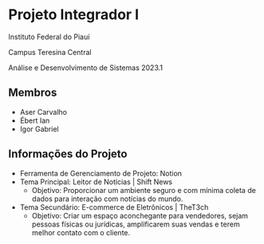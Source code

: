 # Projeto Integrador I
Instituto Federal do Piauí

Campus Teresina Central

Análise e Desenvolvimento de Sistemas 2023.1

## Membros

- Aser Carvalho
- Ébert Ian
- Igor Gabriel

## Informações do Projeto

- Ferramenta de Gerenciamento de Projeto: Notion
- Tema Principal: Leitor de Notícias | Shift News
  - Objetivo: Proporcionar um ambiente seguro e com mínima coleta de dados para interação com notícias do mundo.
- Tema Secundário: E-commerce de Eletrônicos | TheT3ch
  - Objetivo: Criar um espaço aconchegante para vendedores, sejam pessoas físicas ou jurídicas, amplificarem suas vendas e terem melhor contato com o cliente.
